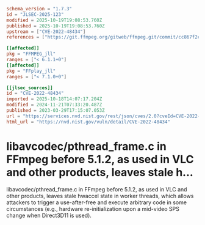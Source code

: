 ```toml
schema_version = "1.7.3"
id = "JLSEC-2025-123"
modified = 2025-10-19T19:08:53.760Z
published = 2025-10-19T19:08:53.760Z
upstream = ["CVE-2022-48434"]
references = ["https://git.ffmpeg.org/gitweb/ffmpeg.git/commit/cc867f2c09d2b69cee8a0eccd62aff002cbbfe11", "https://lists.fedoraproject.org/archives/list/package-announce%40lists.fedoraproject.org/message/KOMB6WRUC55VWV25IKJTV22KARBUGWGQ/", "https://lists.fedoraproject.org/archives/list/package-announce%40lists.fedoraproject.org/message/PQHNSWXFUN3VJ3AO2AEJUK3BURSGM5G2/", "https://news.ycombinator.com/item?id=35356201", "https://security.gentoo.org/glsa/202312-14", "https://wrv.github.io/h26forge.pdf", "https://git.ffmpeg.org/gitweb/ffmpeg.git/commit/cc867f2c09d2b69cee8a0eccd62aff002cbbfe11", "https://lists.fedoraproject.org/archives/list/package-announce%40lists.fedoraproject.org/message/KOMB6WRUC55VWV25IKJTV22KARBUGWGQ/", "https://lists.fedoraproject.org/archives/list/package-announce%40lists.fedoraproject.org/message/PQHNSWXFUN3VJ3AO2AEJUK3BURSGM5G2/", "https://news.ycombinator.com/item?id=35356201", "https://security.gentoo.org/glsa/202312-14", "https://wrv.github.io/h26forge.pdf"]

[[affected]]
pkg = "FFMPEG_jll"
ranges = ["< 6.1.1+0"]
[[affected]]
pkg = "FFplay_jll"
ranges = ["< 7.1.0+0"]

[[jlsec_sources]]
id = "CVE-2022-48434"
imported = 2025-10-18T14:07:17.204Z
modified = 2024-11-21T07:33:20.487Z
published = 2023-03-29T17:15:07.053Z
url = "https://services.nvd.nist.gov/rest/json/cves/2.0?cveId=CVE-2022-48434"
html_url = "https://nvd.nist.gov/vuln/detail/CVE-2022-48434"
```

# libavcodec/pthread_frame.c in FFmpeg before 5.1.2, as used in VLC and other products, leaves stale h...

libavcodec/pthread_frame.c in FFmpeg before 5.1.2, as used in VLC and other products, leaves stale hwaccel state in worker threads, which allows attackers to trigger a use-after-free and execute arbitrary code in some circumstances (e.g., hardware re-initialization upon a mid-video SPS change when Direct3D11 is used).

